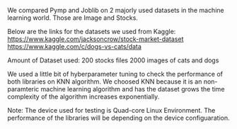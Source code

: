 We compared Pymp and Joblib on 2 majorly used datasets in the machine learning world. Those are Image and Stocks.

Below are the links for the datasets we used from Kaggle:
https://www.kaggle.com/jacksoncrow/stock-market-dataset
https://www.kaggle.com/c/dogs-vs-cats/data

Amount of Dataset used:
200 stocks files
2000 images of cats and dogs

We used a little bit of hyberparameter tuning to check the performance of both libraries on KNN algorithm.
We choosed KNN because it is an non-paramteric machine learning algorithm and has the dataset grows the time complexity of the algorithm increases exponentially.

Note: The device used for testing is Quad-core Linux Environment. The performance of the libraries will be depending on the device configuaration.
